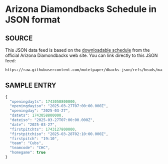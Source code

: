 # Arizona Diamondbacks Schedule in JSON format

## SOURCE
This JSON data feed is based on the [downloadable schedule](https://www.mlb.com/dbacks/schedule/downloadable-schedule) from the official Arizona Diamondbacks web site. You can link directly to this JSON feed:

```bash
https://raw.githubusercontent.com/motetpaper/dbacks-json/refs/heads/main/dbacks2025.json
```

## SAMPLE ENTRY
```javascript
{
  "openingdayts": 1743058800000,
  "openingdayiso": "2025-03-27T07:00:00.000Z",
  "openingday": "2025-03-27",
  "datets": 1743058800000,
  "dateiso": "2025-03-27T07:00:00.000Z",
  "date": "2025-03-27",
  "firstpitchts": 1743127800000,
  "firstpitchiso": "2025-03-28T02:10:00.000Z",
  "firstpitch": "19:10",
  "team": "Cubs",
  "teamcode": "CHC",
  "homegame": true
}
```


